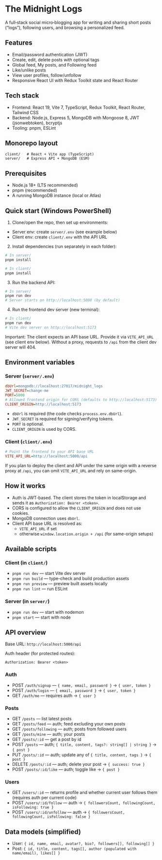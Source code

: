 # The Midnight Logs

A full‑stack social micro‑blogging app for writing and sharing short posts (“logs”), following users, and browsing a personalized feed.

## Features

- Email/password authentication (JWT)
- Create, edit, delete posts with optional tags
- Global feed, My posts, and Following feed
- Like/unlike posts
- View user profiles, follow/unfollow
- Responsive React UI with Redux Toolkit state and React Router

## Tech stack

- Frontend: React 19, Vite 7, TypeScript, Redux Toolkit, React Router, Tailwind CSS
- Backend: Node.js, Express 5, MongoDB with Mongoose 8, JWT (jsonwebtoken), bcryptjs
- Tooling: pnpm, ESLint

## Monorepo layout

```
client/   # React + Vite app (TypeScript)
server/   # Express API + MongoDB (ESM)
```

## Prerequisites

- Node.js 18+ (LTS recommended)
- pnpm (recommended)
- A running MongoDB instance (local or Atlas)

## Quick start (Windows PowerShell)

1) Clone/open the repo, then set up environments:

- Server env: create `server/.env` (see example below)
- Client env: create `client/.env` with the API URL

2) Install dependencies (run separately in each folder):

```powershell
# In server/
pnpm install

# In client/
pnpm install
```

3) Run the backend API:

```powershell
# In server/
pnpm run dev
# Server starts on http://localhost:5000 (by default)
```

4) Run the frontend dev server (new terminal):

```powershell
# In client/
pnpm run dev
# Vite dev server on http://localhost:5173
```

Important: The client expects an API base URL. Provide it via `VITE_API_URL` (see client env below). Without a proxy, requests to `/api` from the client dev server will 404.

## Environment variables

### Server (`server/.env`)

```ini
dbUrl=mongodb://localhost:27017/midnight_logs
JWT_SECRET=change-me
PORT=5000
# Allowed frontend origin for CORS (defaults to http://localhost:5173)
CLIENT_ORIGIN=http://localhost:5173
```

- `dbUrl` is required (the code checks `process.env.dbUrl`).
- `JWT_SECRET` is required for signing/verifying tokens.
- `PORT` is optional.
- `CLIENT_ORIGIN` is used by CORS.

### Client (`client/.env`)

```ini
# Point the frontend to your API base URL
VITE_API_URL=http://localhost:5000/api
```

If you plan to deploy the client and API under the same origin with a reverse proxy at `/api`, you can omit `VITE_API_URL` and rely on same-origin.

## How it works

- Auth is JWT-based. The client stores the token in localStorage and sends it as `Authorization: Bearer <token>`.
- CORS is configured to allow the `CLIENT_ORIGIN` and does not use cookies.
- MongoDB connection uses `dbUrl`.
- Client API base URL is resolved as:
  - `VITE_API_URL` if set
  - otherwise `window.location.origin + /api` (for same-origin setups)

## Available scripts

### Client (in `client/`)

- `pnpm run dev` — start Vite dev server
- `pnpm run build` — type-check and build production assets
- `pnpm run preview` — preview built assets locally
- `pnpm run lint` — run ESLint

### Server (in `server/`)

- `pnpm run dev` — start with nodemon
- `pnpm start` — start with node

## API overview

Base URL: `http://localhost:5000/api`

Auth header (for protected routes):

```
Authorization: Bearer <token>
```

### Auth
- POST `/auth/signup` — `{ name, email, password }` → `{ user, token }`
- POST `/auth/login` — `{ email, password }` → `{ user, token }`
- GET `/auth/me` — requires auth → `{ user }`

### Posts
- GET `/posts` — list latest posts
- GET `/posts/feed` — auth; feed excluding your own posts
- GET `/posts/following` — auth; posts from followed users
- GET `/posts/mine` — auth; your posts
- GET `/posts/:id` — get a post by id
- POST `/posts` — auth; `{ title, content, tags?: string[] | string }` → `{ post }`
- PUT `/posts/:id` — auth; update any of `{ title, content, tags }` → `{ post }`
- DELETE `/posts/:id` — auth; delete your post → `{ success: true }`
- POST `/posts/:id/like` — auth; toggle like → `{ post }`

### Users
- GET `/users/:id` — returns profile and whether current user follows them (requires auth per current code)
- POST `/users/:id/follow` — auth → `{ followersCount, followingCount, isFollowing: true }`
- POST `/users/:id/unfollow` — auth → `{ followersCount, followingCount, isFollowing: false }`

## Data models (simplified)

- User: `{ id, name, email, avatar?, bio?, followers[], following[] }`
- Post: `{ id, title, content, tags[], author (populated with name/email), likes[] }`


